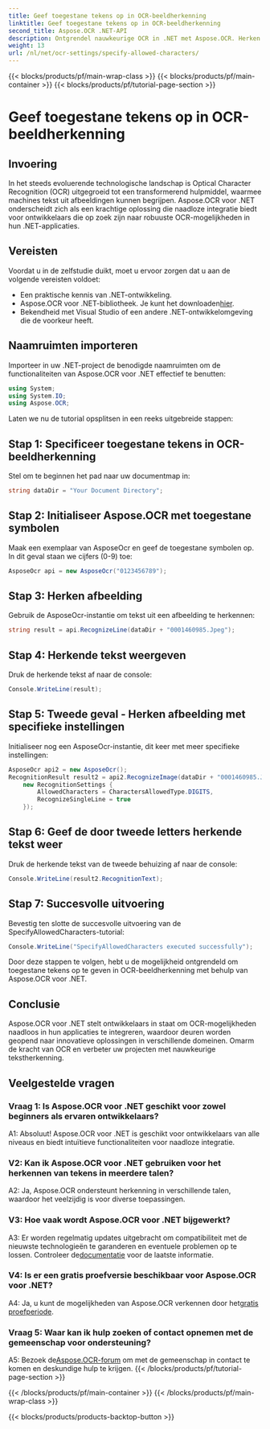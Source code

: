 ```yaml
---
title: Geef toegestane tekens op in OCR-beeldherkenning
linktitle: Geef toegestane tekens op in OCR-beeldherkenning
second_title: Aspose.OCR .NET-API
description: Ontgrendel nauwkeurige OCR in .NET met Aspose.OCR. Herken moeiteloos tekst uit afbeeldingen. Download nu voor een transformatieve ontwikkelingservaring.
weight: 13
url: /nl/net/ocr-settings/specify-allowed-characters/
---
```


{{< blocks/products/pf/main-wrap-class >}}
{{< blocks/products/pf/main-container >}}
{{< blocks/products/pf/tutorial-page-section >}}

# Geef toegestane tekens op in OCR-beeldherkenning

## Invoering

In het steeds evoluerende technologische landschap is Optical Character Recognition (OCR) uitgegroeid tot een transformerend hulpmiddel, waarmee machines tekst uit afbeeldingen kunnen begrijpen. Aspose.OCR voor .NET onderscheidt zich als een krachtige oplossing die naadloze integratie biedt voor ontwikkelaars die op zoek zijn naar robuuste OCR-mogelijkheden in hun .NET-applicaties.

## Vereisten

Voordat u in de zelfstudie duikt, moet u ervoor zorgen dat u aan de volgende vereisten voldoet:

- Een praktische kennis van .NET-ontwikkeling.
-  Aspose.OCR voor .NET-bibliotheek. Je kunt het downloaden[hier](https://releases.aspose.com/ocr/net/).
- Bekendheid met Visual Studio of een andere .NET-ontwikkelomgeving die de voorkeur heeft.

## Naamruimten importeren

Importeer in uw .NET-project de benodigde naamruimten om de functionaliteiten van Aspose.OCR voor .NET effectief te benutten:

```csharp
using System;
using System.IO;
using Aspose.OCR;
```

Laten we nu de tutorial opsplitsen in een reeks uitgebreide stappen:

## Stap 1: Specificeer toegestane tekens in OCR-beeldherkenning

Stel om te beginnen het pad naar uw documentmap in:

```csharp
string dataDir = "Your Document Directory";
```

## Stap 2: Initialiseer Aspose.OCR met toegestane symbolen

Maak een exemplaar van AsposeOcr en geef de toegestane symbolen op. In dit geval staan we cijfers (0-9) toe:

```csharp
AsposeOcr api = new AsposeOcr("0123456789");
```

## Stap 3: Herken afbeelding

Gebruik de AsposeOcr-instantie om tekst uit een afbeelding te herkennen:

```csharp
string result = api.RecognizeLine(dataDir + "0001460985.Jpeg");
```

## Stap 4: Herkende tekst weergeven

Druk de herkende tekst af naar de console:

```csharp
Console.WriteLine(result);
```

## Stap 5: Tweede geval - Herken afbeelding met specifieke instellingen

Initialiseer nog een AsposeOcr-instantie, dit keer met meer specifieke instellingen:

```csharp
AsposeOcr api2 = new AsposeOcr();
RecognitionResult result2 = api2.RecognizeImage(dataDir + "0001460985.Jpeg", 
    new RecognitionSettings { 
        AllowedCharacters = CharactersAllowedType.DIGITS,
        RecognizeSingleLine = true
    });
```

## Stap 6: Geef de door tweede letters herkende tekst weer

Druk de herkende tekst van de tweede behuizing af naar de console:

```csharp
Console.WriteLine(result2.RecognitionText);
```

## Stap 7: Succesvolle uitvoering

Bevestig ten slotte de succesvolle uitvoering van de SpecifyAllowedCharacters-tutorial:

```csharp
Console.WriteLine("SpecifyAllowedCharacters executed successfully");
```

Door deze stappen te volgen, hebt u de mogelijkheid ontgrendeld om toegestane tekens op te geven in OCR-beeldherkenning met behulp van Aspose.OCR voor .NET.

## Conclusie

Aspose.OCR voor .NET stelt ontwikkelaars in staat om OCR-mogelijkheden naadloos in hun applicaties te integreren, waardoor deuren worden geopend naar innovatieve oplossingen in verschillende domeinen. Omarm de kracht van OCR en verbeter uw projecten met nauwkeurige tekstherkenning.

## Veelgestelde vragen

### Vraag 1: Is Aspose.OCR voor .NET geschikt voor zowel beginners als ervaren ontwikkelaars?

A1: Absoluut! Aspose.OCR voor .NET is geschikt voor ontwikkelaars van alle niveaus en biedt intuïtieve functionaliteiten voor naadloze integratie.

### V2: Kan ik Aspose.OCR voor .NET gebruiken voor het herkennen van tekens in meerdere talen?

A2: Ja, Aspose.OCR ondersteunt herkenning in verschillende talen, waardoor het veelzijdig is voor diverse toepassingen.

### V3: Hoe vaak wordt Aspose.OCR voor .NET bijgewerkt?

 A3: Er worden regelmatig updates uitgebracht om compatibiliteit met de nieuwste technologieën te garanderen en eventuele problemen op te lossen. Controleer de[documentatie](https://reference.aspose.com/ocr/net/) voor de laatste informatie.

### V4: Is er een gratis proefversie beschikbaar voor Aspose.OCR voor .NET?

 A4: Ja, u kunt de mogelijkheden van Aspose.OCR verkennen door het[gratis proefperiode](https://releases.aspose.com/).

### Vraag 5: Waar kan ik hulp zoeken of contact opnemen met de gemeenschap voor ondersteuning?

 A5: Bezoek de[Aspose.OCR-forum](https://forum.aspose.com/c/ocr/16) om met de gemeenschap in contact te komen en deskundige hulp te krijgen.
{{< /blocks/products/pf/tutorial-page-section >}}

{{< /blocks/products/pf/main-container >}}
{{< /blocks/products/pf/main-wrap-class >}}

{{< blocks/products/products-backtop-button >}}

